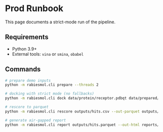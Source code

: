 
# Prod Runbook

This page documents a strict-mode run of the pipeline.

## Requirements
- Python 3.9+
- External tools: `vina` or `smina`, `obabel`

## Commands
```bash
# prepare demo inputs
python -m rabiesmol.cli prepare --threads 2

# docking with strict mode (no fallbacks)
python -m rabiesmol.cli dock data/protein/receptor.pdbqt data/prepared/ligands --threads 2 --pool thread

# rescore to parquet
python -m rabiesmol.cli rescore outputs/hits.csv --out-parquet outputs/hits.parquet

# generate air-gapped report
python -m rabiesmol.cli report outputs/hits.parquet --out-html reports/report.html --embed-assets
```
